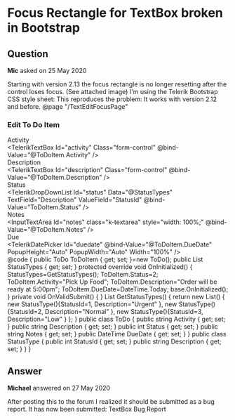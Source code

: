 # Focus Rectangle for TextBox broken in Bootstrap

## Question

**Mic** asked on 25 May 2020

Starting with version 2.13 the focus rectangle is no longer resetting after the control loses focus. (See attached image) I'm using the Telerik Bootstrap CSS style sheet: <link href="_content/Telerik.UI.for.Blazor/css/kendo-theme-bootstrap/all.css" rel="stylesheet" /> This reproduces the problem: It works with version 2.12 and before. @page "/TextEditFocusPage" <h3>Edit To Do Item</h3> <EditForm Model="ToDoItem" OnInvalidSubmit="OnValidSubmit"> <DataAnnotationsValidator /> <div class="form"> <div class="form-group row"> <label for="activity" class="col-3 col-form-label">Activity</label> <div class="col-9"> <TelerikTextBox Id="activity" Class="form-control" @bind-Value="@ToDoItem.Activity" /> </div> </div> <div class="form-group row"> <label for="description" class="col-3 col-form-label">Description</label> <div class="col-9"> <TelerikTextBox Id="description" Class="form-control" @bind-Value="@ToDoItem.Description" /> </div> </div> <div class="form-group row"> <label for="status" class="col-3 col-form-label">Status</label> <div class="col-9"> <TelerikDropDownList Id="status" Data="@StatusTypes" TextField="Description" ValueField="StatusId" @bind-Value="ToDoItem.Status" /> </div> </div> <div class="form-group row"> <label for="notes" class="col-3 col-form-label">Notes</label> <div class="col-9"> <InputTextArea Id="notes" class="k-textarea" style="width: 100%;" @bind-Value="@ToDoItem.Notes" /> </div> </div> <div class="form-group row"> <label for="duedate" class="col-3 col-form-label">Due</label> <div class="col-9"> <TelerikDatePicker Id="duedate" @bind-Value="@ToDoItem.DueDate" PopupHeight="Auto" PopupWidth="Auto" Width="100%" /> </div> </div> </div> </EditForm> @code { public ToDo ToDoItem { get; set; }=new ToDo(); public List<StatusType> StatusTypes { get; set; } protected override void OnInitialized() { StatusTypes=GetStatusTypes(); ToDoItem.Status=2; ToDoItem.Activity="Pick Up Food"; ToDoItem.Description="Order will be ready at 5:00pm"; ToDoItem.DueDate=DateTime.Today; base.OnInitialized(); } private void OnValidSubmit() { } List<StatusType> GetStatusTypes() { return new List<StatusType>() { new StatusType(){StatusId=1, Description="Urgent" }, new StatusType(){StatusId=2, Description="Normal" }, new StatusType(){StatusId=3, Description="Low" } }; } public class ToDo { public string Activity { get; set; } public string Description { get; set; } public int Status { get; set; } public string Notes { get; set; } public DateTime DueDate { get; set; } } public class StatusType { public int StatusId { get; set; } public string Description { get; set; } } }

## Answer

**Michael** answered on 27 May 2020

After posting this to the forum I realized it should be submitted as a bug report. It has now been submitted: TextBox Bug Report
